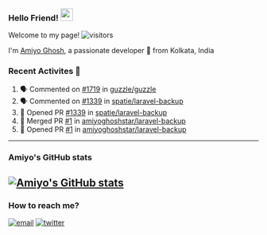 
### Hello Friend! <img  src="https://media.giphy.com/media/hvRJCLFzcasrR4ia7z/giphy.gif"  width="25px">

Welcome to my page! ![visitors](https://visitor-badge.laobi.icu/badge?page_id=amiyoghoshstar) <br />

I'm [Amiyo Ghosh](https://amiyoghoshstart.space), a passionate developer 😤 from Kolkata, India

### Recent Activites 🦾
<!--START_SECTION:activity-->
1. 🗣 Commented on [#1719](https://github.com/guzzle/guzzle/issues/1719) in [guzzle/guzzle](https://github.com/guzzle/guzzle)
2. 🗣 Commented on [#1339](https://github.com/spatie/laravel-backup/issues/1339) in [spatie/laravel-backup](https://github.com/spatie/laravel-backup)
3. 💪 Opened PR [#1339](https://github.com/spatie/laravel-backup/pull/1339) in [spatie/laravel-backup](https://github.com/spatie/laravel-backup)
4. 🎉 Merged PR [#1](https://github.com/amiyoghoshstar/laravel-backup/pull/1) in [amiyoghoshstar/laravel-backup](https://github.com/amiyoghoshstar/laravel-backup)
5. 💪 Opened PR [#1](https://github.com/amiyoghoshstar/laravel-backup/pull/1) in [amiyoghoshstar/laravel-backup](https://github.com/amiyoghoshstar/laravel-backup)
<!--END_SECTION:activity-->
---
### Amiyo's GitHub stats
[![Amiyo's GitHub stats](https://github-readme-stats.vercel.app/api?username=amiyoghoshstar)](https://github.com/amiyoghoshstar/amiyoghoshstar)
---
### How to reach me?
<a href="mailto:amiyoghosh00@gmail.com"><img src="https://i.ibb.co/R75YRCr/email.png" alt="email" border="0"></a>
<a href="https://twitter.com/amiyo_ghosh_"><img src="https://i.ibb.co/G9Syq2s/twitter.png" alt="twitter" border="0"></a>

